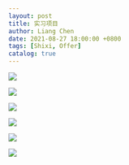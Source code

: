 ```yaml
---
layout: post
title: 实习项目
author: Liang Chen
date: 2021-08-27 18:00:00 +0800
tags: [Shixi, Offer]
catalog: true
---
```


![]({{site.url}}/img/in-post/notes/top0.jpg)

![]({{site.url}}/img/in-post/notes/project1.jpg)

![]({{site.url}}/img/in-post/notes/areaopt2.jpg)

![]({{site.url}}/img/in-post/notes/opsopt3.jpg)

![]({{site.url}}/img/in-post/notes/maxpooling4.jpg)

![]({{site.url}}/img/in-post/notes/backend5.png)


